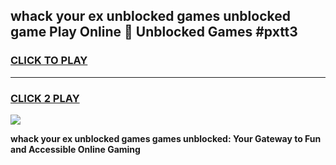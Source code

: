 
## whack your ex unblocked games unblocked game Play Online 👋 Unblocked Games #pxtt3
<h3>
<a href="https://premium.freeplayer.one?title=whack_your_ex_unblocked_games&ref=21F">CLICK TO PLAY</a></h3>
<hr>

<h3>
<a href="https://premium.freeplayer.one?title=whack_your_ex_unblocked_games&ref=21F">CLICK 2 PLAY</a>
  
</h3>

<a href="https://premium.freeplayer.one?title=whack_your_ex_unblocked_games&ref=21F/"><img src="https://clearcache.store/games.png"></a>


**whack your ex unblocked games games unblocked: Your Gateway to Fun and Accessible Online Gaming**
